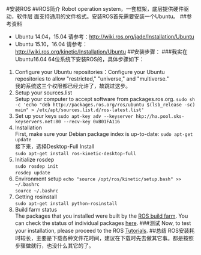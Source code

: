 #安装ROS
##ROS简介
Robot operation system，一套框架，底层提供硬件驱动，软件层
面支持通用的文件格式。安装ROS首先需要安装一个Ubuntu。
##参考资料
 - Ubuntu 14.04，15.04 请参考：<http://wiki.ros.org/jade/Installation/Ubuntu>
 - Ubuntu 15.10，16.04 请参考：<http://wiki.ros.org/kinetic/Installation/Ubuntu>
##安装步骤：
###我实在Ubuntu16.04 64位系统下安装ROS的，具体步骤如下：
1. Configure your Ubuntu repositories：Configure your Ubuntu repositories to allow "restricted," "universe," and "multiverse."<br>
我的系统这三个权限都已经允许了，故跳过这步。 
2. Setup your sources.list<br>
Setup your computer to accept software from packages.ros.org.
`sudo sh -c 'echo "deb http://packages.ros.org/ros/ubuntu $(lsb_release -sc) main" > /etc/apt/sources.list.d/ros-latest.list'`
3. Set up your keys
`sudo apt-key adv --keyserver hkp://ha.pool.sks-keyservers.net:80 --recv-key 0xB01FA116`
4. Installation<br>
 First, make sure your Debian package index is up-to-date: 
 `sudo apt-get update`<br>
 接下来，选择Desktop-Full Install<br>
 `sudo apt-get install ros-kinetic-desktop-full`
5. Initialize rosdep<br>
`sudo rosdep init`<br>
`rosdep update`
6. Environment setup 
 `echo "source /opt/ros/kinetic/setup.bash" >> ~/.bashrc`<br>
 `source ~/.bashrc`
7. Getting rosinstall<br>
 `sudo apt-get install python-rosinstall`
8. Build farm status<br>
 The packages that you installed were built by the [ROS build farm](http://build.ros.org/). You can check the status of individual packages [here](http://repositories.ros.org/status_page/ros_kinetic_default.html). 
###测试
Now, to test your installation, please proceed to the ROS [Tutorials](http://wiki.ros.org/ROS/Tutorials). 
##总结
ROS安装耗时较长，主要是下载各种文件花时间，建议在下载时先去做其它事。都是按照步骤做就行，也没什么其它的了。